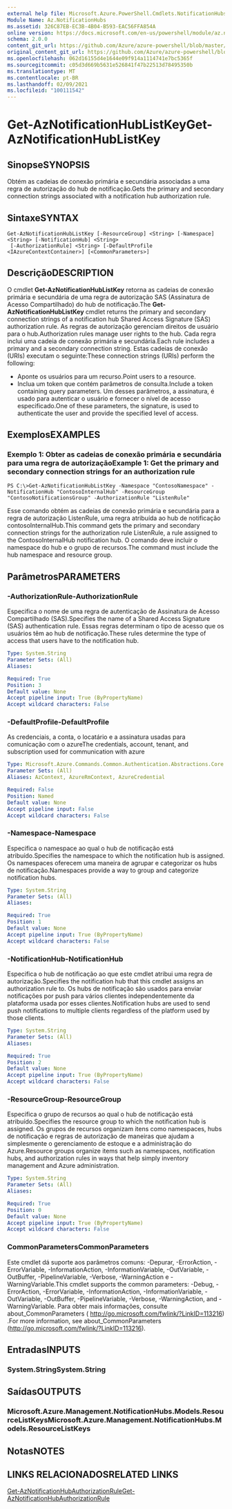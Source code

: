```yaml
---
external help file: Microsoft.Azure.PowerShell.Cmdlets.NotificationHubs.dll-Help.xml
Module Name: Az.NotificationHubs
ms.assetid: 326C87EB-EC3B-4B04-B593-EAC56FFA854A
online version: https://docs.microsoft.com/en-us/powershell/module/az.notificationhubs/get-aznotificationhublistkey
schema: 2.0.0
content_git_url: https://github.com/Azure/azure-powershell/blob/master/src/NotificationHubs/NotificationHubs/help/Get-AzNotificationHubListKey.md
original_content_git_url: https://github.com/Azure/azure-powershell/blob/master/src/NotificationHubs/NotificationHubs/help/Get-AzNotificationHubListKey.md
ms.openlocfilehash: 062d16155d4e1644e09f914a1114741e7bc5365f
ms.sourcegitcommit: c05d3d669b5631e526841f47b22513d78495350b
ms.translationtype: MT
ms.contentlocale: pt-BR
ms.lasthandoff: 02/09/2021
ms.locfileid: "100111542"
---
```

# <span data-ttu-id="245b8-101">Get-AzNotificationHubListKey</span><span class="sxs-lookup"><span data-stu-id="245b8-101">Get-AzNotificationHubListKey</span></span>

## <span data-ttu-id="245b8-102">Sinopse</span><span class="sxs-lookup"><span data-stu-id="245b8-102">SYNOPSIS</span></span>
<span data-ttu-id="245b8-103">Obtém as cadeias de conexão primária e secundária associadas a uma regra de autorização do hub de notificação.</span><span class="sxs-lookup"><span data-stu-id="245b8-103">Gets the primary and secondary connection strings associated with a notification hub authorization rule.</span></span>

## <span data-ttu-id="245b8-104">Sintaxe</span><span class="sxs-lookup"><span data-stu-id="245b8-104">SYNTAX</span></span>

```
Get-AzNotificationHubListKey [-ResourceGroup] <String> [-Namespace] <String> [-NotificationHub] <String>
 [-AuthorizationRule] <String> [-DefaultProfile <IAzureContextContainer>] [<CommonParameters>]
```

## <span data-ttu-id="245b8-105">Descrição</span><span class="sxs-lookup"><span data-stu-id="245b8-105">DESCRIPTION</span></span>
<span data-ttu-id="245b8-106">O cmdlet **Get-AzNotificationHubListKey** retorna as cadeias de conexão primária e secundária de uma regra de autorização SAS (Assinatura de Acesso Compartilhado) do hub de notificação.</span><span class="sxs-lookup"><span data-stu-id="245b8-106">The **Get-AzNotificationHubListKey** cmdlet returns the primary and secondary connection strings of a notification hub Shared Access Signature (SAS) authorization rule.</span></span>
<span data-ttu-id="245b8-107">As regras de autorização gerenciam direitos de usuário para o hub.</span><span class="sxs-lookup"><span data-stu-id="245b8-107">Authorization rules manage user rights to the hub.</span></span>
<span data-ttu-id="245b8-108">Cada regra inclui uma cadeia de conexão primária e secundária.</span><span class="sxs-lookup"><span data-stu-id="245b8-108">Each rule includes a primary and a secondary connection string.</span></span>
<span data-ttu-id="245b8-109">Estas cadeias de conexão (URIs) executam o seguinte:</span><span class="sxs-lookup"><span data-stu-id="245b8-109">These connection strings (URIs) perform the following:</span></span>
- <span data-ttu-id="245b8-110">Aponte os usuários para um recurso.</span><span class="sxs-lookup"><span data-stu-id="245b8-110">Point users to a resource.</span></span>
- <span data-ttu-id="245b8-111">Inclua um token que contém parâmetros de consulta.</span><span class="sxs-lookup"><span data-stu-id="245b8-111">Include a token containing query parameters.</span></span>
<span data-ttu-id="245b8-112">Um desses parâmetros, a assinatura, é usado para autenticar o usuário e fornecer o nível de acesso especificado.</span><span class="sxs-lookup"><span data-stu-id="245b8-112">One of these parameters, the signature, is used to authenticate the user and provide the specified level of access.</span></span>

## <span data-ttu-id="245b8-113">Exemplos</span><span class="sxs-lookup"><span data-stu-id="245b8-113">EXAMPLES</span></span>

### <span data-ttu-id="245b8-114">Exemplo 1: Obter as cadeias de conexão primária e secundária para uma regra de autorização</span><span class="sxs-lookup"><span data-stu-id="245b8-114">Example 1: Get the primary and secondary connection strings for an authorization rule</span></span>
```
PS C:\>Get-AzNotificationHubListKey -Namespace "ContosoNamespace" -NotificationHub "ContosoInternalHub" -ResourceGroup "ContosoNotificationsGroup" -AuthorizationRule "ListenRule"
```

<span data-ttu-id="245b8-115">Esse comando obtém as cadeias de conexão primária e secundária para a regra de autorização ListenRule, uma regra atribuída ao hub de notificação contosoInternalHub.</span><span class="sxs-lookup"><span data-stu-id="245b8-115">This command gets the primary and secondary connection strings for the authorization rule ListenRule, a rule assigned to the ContosoInternalHub notification hub.</span></span>
<span data-ttu-id="245b8-116">O comando deve incluir o namespace do hub e o grupo de recursos.</span><span class="sxs-lookup"><span data-stu-id="245b8-116">The command must include the hub namespace and resource group.</span></span>

## <span data-ttu-id="245b8-117">Parâmetros</span><span class="sxs-lookup"><span data-stu-id="245b8-117">PARAMETERS</span></span>

### <span data-ttu-id="245b8-118">-AuthorizationRule</span><span class="sxs-lookup"><span data-stu-id="245b8-118">-AuthorizationRule</span></span>
<span data-ttu-id="245b8-119">Especifica o nome de uma regra de autenticação de Assinatura de Acesso Compartilhado (SAS).</span><span class="sxs-lookup"><span data-stu-id="245b8-119">Specifies the name of a Shared Access Signature (SAS) authentication rule.</span></span>
<span data-ttu-id="245b8-120">Essas regras determinam o tipo de acesso que os usuários têm ao hub de notificação.</span><span class="sxs-lookup"><span data-stu-id="245b8-120">These rules determine the type of access that users have to the notification hub.</span></span>

```yaml
Type: System.String
Parameter Sets: (All)
Aliases:

Required: True
Position: 3
Default value: None
Accept pipeline input: True (ByPropertyName)
Accept wildcard characters: False
```

### <span data-ttu-id="245b8-121">-DefaultProfile</span><span class="sxs-lookup"><span data-stu-id="245b8-121">-DefaultProfile</span></span>
<span data-ttu-id="245b8-122">As credenciais, a conta, o locatário e a assinatura usadas para comunicação com o azure</span><span class="sxs-lookup"><span data-stu-id="245b8-122">The credentials, account, tenant, and subscription used for communication with azure</span></span>

```yaml
Type: Microsoft.Azure.Commands.Common.Authentication.Abstractions.Core.IAzureContextContainer
Parameter Sets: (All)
Aliases: AzContext, AzureRmContext, AzureCredential

Required: False
Position: Named
Default value: None
Accept pipeline input: False
Accept wildcard characters: False
```

### <span data-ttu-id="245b8-123">-Namespace</span><span class="sxs-lookup"><span data-stu-id="245b8-123">-Namespace</span></span>
<span data-ttu-id="245b8-124">Especifica o namespace ao qual o hub de notificação está atribuído.</span><span class="sxs-lookup"><span data-stu-id="245b8-124">Specifies the namespace to which the notification hub is assigned.</span></span>
<span data-ttu-id="245b8-125">Os namespaces oferecem uma maneira de agrupar e categorizar os hubs de notificação.</span><span class="sxs-lookup"><span data-stu-id="245b8-125">Namespaces provide a way to group and categorize notification hubs.</span></span>

```yaml
Type: System.String
Parameter Sets: (All)
Aliases:

Required: True
Position: 1
Default value: None
Accept pipeline input: True (ByPropertyName)
Accept wildcard characters: False
```

### <span data-ttu-id="245b8-126">-NotificationHub</span><span class="sxs-lookup"><span data-stu-id="245b8-126">-NotificationHub</span></span>
<span data-ttu-id="245b8-127">Especifica o hub de notificação ao que este cmdlet atribui uma regra de autorização.</span><span class="sxs-lookup"><span data-stu-id="245b8-127">Specifies the notification hub that this cmdlet assigns an authorization rule to.</span></span>
<span data-ttu-id="245b8-128">Os hubs de notificação são usados para enviar notificações por push para vários clientes independentemente da plataforma usada por esses clientes.</span><span class="sxs-lookup"><span data-stu-id="245b8-128">Notification hubs are used to send push notifications to multiple clients regardless of the platform used by those clients.</span></span>

```yaml
Type: System.String
Parameter Sets: (All)
Aliases:

Required: True
Position: 2
Default value: None
Accept pipeline input: True (ByPropertyName)
Accept wildcard characters: False
```

### <span data-ttu-id="245b8-129">-ResourceGroup</span><span class="sxs-lookup"><span data-stu-id="245b8-129">-ResourceGroup</span></span>
<span data-ttu-id="245b8-130">Especifica o grupo de recursos ao qual o hub de notificação está atribuído.</span><span class="sxs-lookup"><span data-stu-id="245b8-130">Specifies the resource group to which the notification hub is assigned.</span></span>
<span data-ttu-id="245b8-131">Os grupos de recursos organizam itens como namespaces, hubs de notificação e regras de autorização de maneiras que ajudam a simplesmente o gerenciamento de estoque e a administração do Azure.</span><span class="sxs-lookup"><span data-stu-id="245b8-131">Resource groups organize items such as namespaces, notification hubs, and authorization rules in ways that help simply inventory management and Azure administration.</span></span>

```yaml
Type: System.String
Parameter Sets: (All)
Aliases:

Required: True
Position: 0
Default value: None
Accept pipeline input: True (ByPropertyName)
Accept wildcard characters: False
```

### <span data-ttu-id="245b8-132">CommonParameters</span><span class="sxs-lookup"><span data-stu-id="245b8-132">CommonParameters</span></span>
<span data-ttu-id="245b8-133">Este cmdlet dá suporte aos parâmetros comuns: -Depurar, -ErrorAction, -ErrorVariable, -InformationAction, -InformationVariable, -OutVariable, -OutBuffer, -PipelineVariable, -Verbose, -WarningAction e -WarningVariable.</span><span class="sxs-lookup"><span data-stu-id="245b8-133">This cmdlet supports the common parameters: -Debug, -ErrorAction, -ErrorVariable, -InformationAction, -InformationVariable, -OutVariable, -OutBuffer, -PipelineVariable, -Verbose, -WarningAction, and -WarningVariable.</span></span> <span data-ttu-id="245b8-134">Para obter mais informações, consulte about_CommonParameters ( http://go.microsoft.com/fwlink/?LinkID=113216) .</span><span class="sxs-lookup"><span data-stu-id="245b8-134">For more information, see about_CommonParameters (http://go.microsoft.com/fwlink/?LinkID=113216).</span></span>

## <span data-ttu-id="245b8-135">Entradas</span><span class="sxs-lookup"><span data-stu-id="245b8-135">INPUTS</span></span>

### <span data-ttu-id="245b8-136">System.String</span><span class="sxs-lookup"><span data-stu-id="245b8-136">System.String</span></span>

## <span data-ttu-id="245b8-137">Saídas</span><span class="sxs-lookup"><span data-stu-id="245b8-137">OUTPUTS</span></span>

### <span data-ttu-id="245b8-138">Microsoft.Azure.Management.NotificationHubs.Models.ResourceListKeys</span><span class="sxs-lookup"><span data-stu-id="245b8-138">Microsoft.Azure.Management.NotificationHubs.Models.ResourceListKeys</span></span>

## <span data-ttu-id="245b8-139">Notas</span><span class="sxs-lookup"><span data-stu-id="245b8-139">NOTES</span></span>

## <span data-ttu-id="245b8-140">LINKS RELACIONADOS</span><span class="sxs-lookup"><span data-stu-id="245b8-140">RELATED LINKS</span></span>

[<span data-ttu-id="245b8-141">Get-AzNotificationHubAuthorizationRule</span><span class="sxs-lookup"><span data-stu-id="245b8-141">Get-AzNotificationHubAuthorizationRule</span></span>](./Get-AzNotificationHubAuthorizationRule.md)


